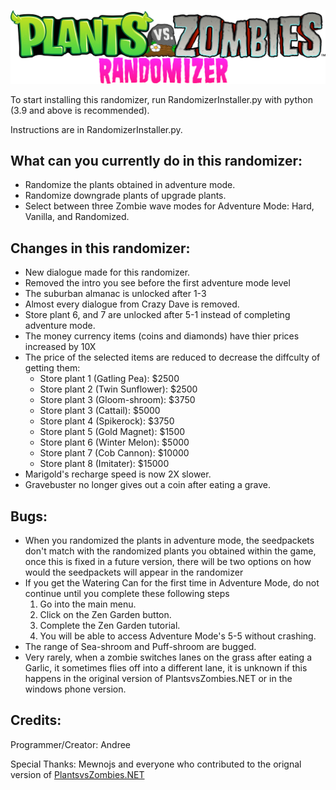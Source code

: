 ![logo](images/Logo.png)

To start installing this randomizer, run RandomizerInstaller.py with python (3.9 and above is recommended).

Instructions are in RandomizerInstaller.py.

## What can you currently do in this randomizer:
* Randomize the plants obtained in adventure mode.
* Randomize downgrade plants of upgrade plants.
* Select between three Zombie wave modes for Adventure Mode: Hard, Vanilla, and Randomized.

## Changes in this randomizer:
* New dialogue made for this randomizer.
* Removed the intro you see before the first adventure mode level
* The suburban almanac is unlocked after 1-3
* Almost every dialogue from Crazy Dave is removed.
* Store plant 6, and 7 are unlocked after 5-1 instead of completing adventure mode.
* The money currency items (coins and diamonds) have thier prices increased by 10X
* The price of the selected items are reduced to decrease the diffculty of getting them:
  * Store plant 1 (Gatling Pea): $2500
  * Store plant 2 (Twin Sunflower): $2500
  * Store plant 3 (Gloom-shroom): $3750
  * Store plant 3 (Cattail): $5000
  * Store plant 4 (Spikerock): $3750
  * Store plant 5 (Gold Magnet): $1500
  * Store plant 6 (Winter Melon): $5000
  * Store plant 7 (Cob Cannon): $10000
  * Store plant 8 (Imitater): $15000
* Marigold's recharge speed is now 2X slower.
* Gravebuster no longer gives out a coin after eating a grave.

## Bugs:
* When you randomized the plants in adventure mode, the seedpackets don't match with the randomized plants you obtained within the game, once this is fixed in a future version, there will be two options on how would the seedpackets will appear in the randomizer
* If you get the Watering Can for the first time in Adventure Mode, do not continue until you complete these following steps
  1. Go into the main menu.
  2. Click on the Zen Garden button.
  3. Complete the Zen Garden tutorial.
  4. You will be able to access Adventure Mode's 5-5 without crashing.
* The range of Sea-shroom and Puff-shroom are bugged.
* Very rarely, when a zombie switches lanes on the grass after eating a Garlic, it sometimes flies off into a different lane, it is unknown if this happens in the original version of PlantsvsZombies.NET or in the windows phone version.


## Credits:

Programmer/Creator: Andree

Special Thanks:
Mewnojs and everyone who contributed to the orignal version of [PlantsvsZombies.NET](https://github.com/Mewnojs/PlantsVsZombies.NET)
